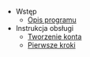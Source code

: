 - Wstęp
  - [Opis programu](/#start)
- Instrukcja obsługi
  - [Tworzenie konta](files/1-tworzenie_konta.md "dok.Infano.net - Tworzenie konta")
  - [Pierwsze kroki](files/2-pierwsze_kroki.md "dok.Infano.net - Pierwsze kroki")
<!-- - [Changelog](changelog.md) -->
  


